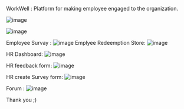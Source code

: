 WorkWell :  Platform for making employee engaged to the organization.

![image](https://github.com/vaibhav31s/storm_TechHeads-WorkWell/assets/58821506/af383bb0-9834-457f-b900-3610fe9266cc)

![image](https://github.com/vaibhav31s/storm_TechHeads-WorkWell/assets/58821506/f399c789-ad7e-4baa-a853-59dbe204cd8d)

Employee Survay : 
![image](https://github.com/vaibhav31s/storm_TechHeads-WorkWell/assets/58821506/ef97305c-e983-4473-a5c9-63cf3deabbf2)
Emplyee Redeemption Store:
![image](https://github.com/vaibhav31s/storm_TechHeads-WorkWell/assets/58821506/21856192-2f15-49c1-a6af-2d37f6f9c0b6)

HR Dashboard:
![image](https://github.com/vaibhav31s/storm_TechHeads-WorkWell/assets/58821506/17eb0e76-7217-499c-9a9e-fbe913bd4a36)

HR feedback form:
![image](https://github.com/vaibhav31s/storm_TechHeads-WorkWell/assets/58821506/bb03e890-79ef-4ea2-a244-4e6d83c71cb1)

HR create Survey form:
![image](https://github.com/vaibhav31s/storm_TechHeads-WorkWell/assets/58821506/2eb0bc00-a3a6-4922-b0ba-b903a7ea1f87)

Forum :
![image](https://github.com/vaibhav31s/storm_TechHeads-WorkWell/assets/58821506/28d924c5-3076-47ad-bf53-6a4d56a4d8f1)

Thank you ;)



